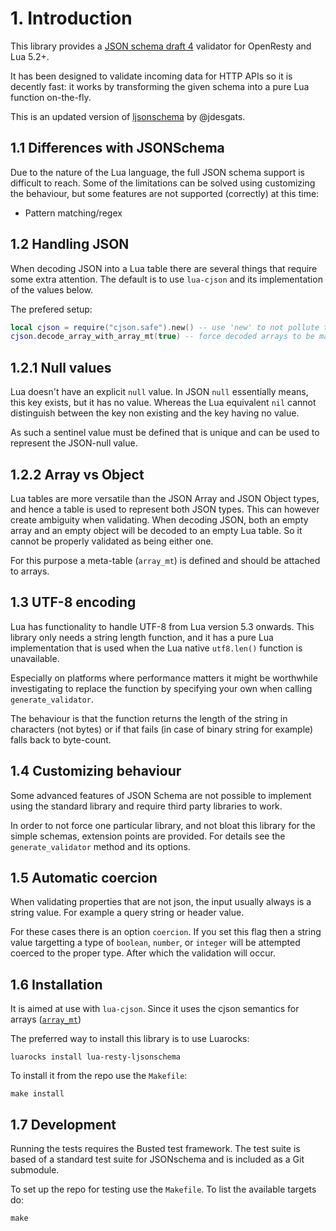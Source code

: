 # 1. Introduction

This library provides a [JSON schema draft 4](https://json-schema.org/specification-links#draft-4)
validator for OpenResty and Lua 5.2+.

It has been designed to validate incoming data for HTTP APIs so it is decently
fast: it works by transforming the given schema into a pure Lua function
on-the-fly.

This is an updated version of [ljsonschema](https://github.com/jdesgats/ljsonschema)
by @jdesgats.


## 1.1 Differences with JSONSchema

Due to the nature of the Lua language, the full JSON schema support is
difficult to reach. Some of the limitations can be solved using customizing the
behaviour, but some features are not supported (correctly) at this time:

* Pattern matching/regex


## 1.2 Handling JSON

When decoding JSON into a Lua table there are several things that require some
extra attention. The default is to use `lua-cjson` and its implementation of the
values below.

The prefered setup:
```lua
local cjson = require("cjson.safe").new() -- use 'new' to not pollute the global instance
cjson.decode_array_with_array_mt(true) -- force decoded arrays to be marked with `array_mt`
```

## 1.2.1 Null values

Lua doesn't have an explicit `null` value. In JSON `null` essentially means, this
key exists, but it has no value. Whereas the Lua equivalent `nil` cannot distinguish
between the key non existing and the key having no value.

As such a sentinel value must be defined that is unique and can be used to represent
the JSON-null value.


## 1.2.2 Array vs Object

Lua tables are more versatile than the JSON Array and JSON Object types, and hence
a table is used to represent both JSON types. This can however create ambiguity when
validating. When decoding JSON, both an empty array and an empty object will be
decoded to an empty Lua table. So it cannot be properly validated as being either one.

For this purpose a meta-table (`array_mt`) is defined and should be attached to arrays.


## 1.3 UTF-8 encoding

Lua has functionality to handle UTF-8 from Lua version 5.3 onwards. This library only needs
a string length function, and it has a pure Lua implementation that is used when the Lua
native `utf8.len()` function is unavailable.

Especially on platforms where performance matters it might be worthwhile investigating to
replace the function by specifying your own when calling `generate_validator`.

The behaviour is that the function returns the length of the string in characters (not bytes)
or if that fails (in case of binary string for example) falls back to byte-count.


## 1.4 Customizing behaviour

Some advanced features of JSON Schema are not possible to implement using the
standard library and require third party libraries to work.

In order to not force one particular library, and not bloat this library for
the simple schemas, extension points are provided. For details see the
`generate_validator` method and its options.


## 1.5 Automatic coercion

When validating properties that are not json, the input usually always is a
string value. For example a query string or header value.

For these cases there is an option `coercion`. If you set this flag then
a string value targetting a type of `boolean`, `number`, or `integer` will be
attempted coerced to the proper type. After which the validation will occur.


## 1.6 Installation

It is aimed at use with `lua-cjson`. Since it uses the cjson
semantics for arrays ([`array_mt`](https://github.com/openresty/lua-cjson#decode_array_with_array_mt))

The preferred way to install this library is to use Luarocks:

    luarocks install lua-resty-ljsonschema

To install it from the repo use the `Makefile`:

    make install


## 1.7 Development

Running the tests requires the Busted test framework. The test suite is based of a
standard test suite for JSONschema and is included as a Git submodule.

To set up the repo for testing use the `Makefile`. To list the available targets do:

    make
